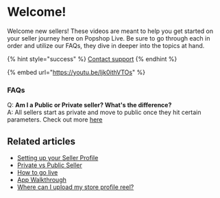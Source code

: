 # Welcome!

Welcome new sellers! These videos are meant to help you get started on your seller journey here on Popshop Live. Be sure to go through each in order and utilize our FAQs, they dive in deeper into the topics at hand.&#x20;

{% hint style="success" %}
[Contact support](mailto:aymardum@gmail.com)
{% endhint %}



{% embed url="https://youtu.be/ljk0ithVTOs" %}

### FAQs

Q: **Am I a Public or Private seller? What's the difference?** \
A: All sellers start as private and move to public once they hit certain parameters. Check out more [here](https://help.popshop.live/hc/en-us/articles/4945881885071)

## Related articles

* [Setting up your Seller Profile](https://jamble.gitbook.io/popshop-live/new-seller-on-ramp/setting-up-your-seller-profile)
* [Private vs Public Seller](https://jamble.gitbook.io/popshop-live/going-live/private-vs-public-seller)
* [How to go live](https://jamble.gitbook.io/popshop-live/new-seller-on-ramp/how-to-go-live)
* [App Walkthrough](https://jamble.gitbook.io/popshop-live/new-seller-on-ramp/app-walkthrough)
* [Where can I upload my store profile reel?](https://jamble.gitbook.io/popshop-live/going-live/where-can-i-upload-my-store-profile-reel)
